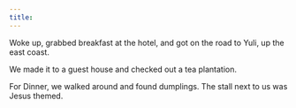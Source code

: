```yaml
---
title:
---
```


Woke up, grabbed breakfast at the hotel, and got on the road to Yuli, up the east coast.

We made it to a guest house and checked out a tea plantation.

For Dinner, we walked around and found dumplings. The stall next to us was Jesus themed.